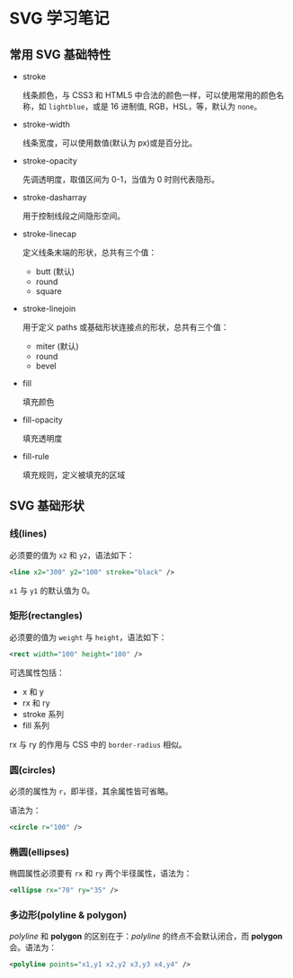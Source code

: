 # SVG 学习笔记

## 常用 SVG 基础特性

- stroke

  线条颜色，与 CSS3 和 HTML5 中合法的颜色一样，可以使用常用的颜色名称，如 `lightblue`，或是 16 进制值, RGB，HSL，等，默认为 `none`。

- stroke-width

  线条宽度，可以使用数值(默认为 px)或是百分比。

- stroke-opacity

  先调透明度，取值区间为 0-1，当值为 0 时则代表隐形。

- stroke-dasharray

  用于控制线段之间隐形空间。

- stroke-linecap

  定义线条末端的形状，总共有三个值：

  - butt (默认)
  - round
  - square

- stroke-linejoin

  用于定义 paths 或基础形状连接点的形状，总共有三个值：

  - miter (默认)
  - round
  - bevel

- fill

  填充颜色

- fill-opacity

  填充透明度

- fill-rule

  填充规则，定义被填充的区域

## SVG 基础形状

### 线(lines)

必须要的值为 `x2` 和 `y2`，语法如下：

```svg
<line x2="300" y2="100" stroke="black" />
```

`x1` 与 `y1` 的默认值为 0。

### 矩形(rectangles)

必须要的值为 `weight` 与 `height`，语法如下：

```svg
<rect width="100" height="100" />
```

可选属性包括：

- x 和 y
- rx 和 ry
- stroke 系列
- fill 系列

rx 与 ry 的作用与 CSS 中的 `border-radius` 相似。

### 圆(circles)

必须的属性为 `r`，即半径，其余属性皆可省略。

语法为：

```svg
<circle r="100" />
```

### 椭圆(ellipses)

椭圆属性必须要有 `rx` 和 `ry` 两个半径属性，语法为：

```svg
<ellipse rx="70" ry="35" />
```

### 多边形(polyline & polygon)

_polyline_ 和 **polygon** 的区别在于：_polyline_ 的终点不会默认闭合，而 **polygon** 会。语法为：

```svg
<polyline points="x1,y1 x2,y2 x3,y3 x4,y4" />
```

